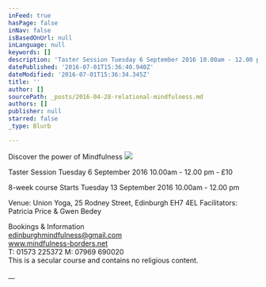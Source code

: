 ```yaml
---
inFeed: true
hasPage: false
inNav: false
isBasedOnUrl: null
inLanguage: null
keywords: []
description: 'Taster Session Tuesday 6 September 2016 10.00am - 12.00 pm - £10 '
datePublished: '2016-07-01T15:36:40.940Z'
dateModified: '2016-07-01T15:36:34.345Z'
title: ''
author: []
sourcePath: _posts/2016-04-28-relational-mindfulness.md
authors: []
publisher: null
starred: false
_type: Blurb

---
```

Discover the power of Mindfulness
![](https://the-grid-user-content.s3-us-west-2.amazonaws.com/fb852b29-84aa-42a9-a91a-e9c496a1f27c.jpg)

Taster Session Tuesday 6 September 2016 10.00am - 12.00 pm - £10 

8-week course Starts Tuesday 13 September 2016 10.00am - 12.00 pm 

Venue: Union Yoga, 25 Rodney Street, Edinburgh EH7 4EL Facilitators: Patricia Price & Gwen Bedey 

Bookings & Information   
edinburghmindfulness@gmail.com   
www.mindfulness-borders.net   
T: 01573 225372 M: 07969 690020   
This is a secular course and contains no religious content.

__